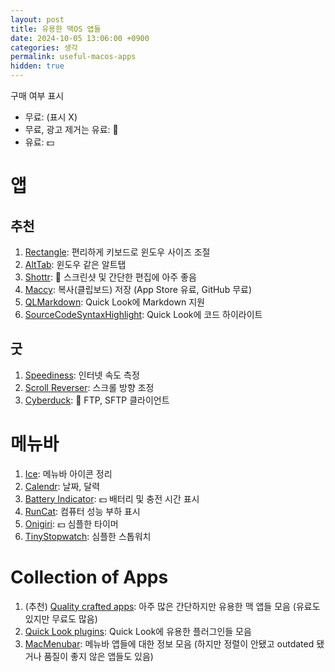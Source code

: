 ```yaml
---
layout: post
title: 유용한 맥OS 앱들
date: 2024-10-05 13:06:00 +0900
categories: 생각
permalink: useful-macos-apps
hidden: true
---
```


구매 여부 표시
* 무료: (표시 X)
* 무료, 광고 제거는 유료: 📣
* 유료: 💵

# 앱

## 추천
1. [Rectangle](https://rectangleapp.com/): 편리하게 키보드로 윈도우 사이즈 조절
2. [AltTab](https://alt-tab-macos.netlify.app/): 윈도우 같은 알트탭
3. [Shottr](https://shottr.cc/): 📣 스크린샷 및 간단한 편집에 아주 좋음
4. [Maccy](https://github.com/p0deje/Maccy): 복사(클립보드) 저장 (App Store 유료, GitHub 무료)
5. [QLMarkdown](https://github.com/sbarex/QLMarkdown): Quick Look에 Markdown 지원
6. [SourceCodeSyntaxHighlight](https://github.com/sbarex/SourceCodeSyntaxHighlight): Quick Look에 코드 하이라이트

## 굿

1. [Speediness](https://sindresorhus.com/speediness): 인터넷 속도 측정
2. [Scroll Reverser](https://pilotmoon.com/scrollreverser/): 스크롤 방향 조정
3. [Cyberduck](https://cyberduck.io/download/): 📣 FTP, SFTP 클라이언트

# 메뉴바

1. [Ice](https://github.com/jordanbaird/Ice): 메뉴바 아이콘 정리
2. [Calendr](https://github.com/pakerwreah/Calendr): 날짜, 달력
3. [Battery Indicator](https://sindresorhus.com/battery-indicator): 💵 배터리 및 충전 시간 표시
4. [RunCat](https://kyome.io/runcat/index.html?lang=en): 컴퓨터 성능 부하 표시
5. [Onigiri](https://apps.apple.com/us/app/onigiri-minimal-timer/id1639917298?mt=12): 💵 심플한 타이머
6. [TinyStopwatch](https://apps.apple.com/us/app/tinystopwatch/id1447754003?mt=12): 심플한 스톱워치

# Collection of Apps

1. (추천) [Quality crafted apps](https://sindresorhus.com/apps): 아주 많은 간단하지만 유용한 맥 앱들 모음 (유료도 있지만 무료도 많음)
2. [Quick Look plugins](https://github.com/sindresorhus/quick-look-plugins): Quick Look에 유용한 플러그인들 모음
3. [MacMenubar](https://macmenubar.com/): 메뉴바 앱들에 대한 정보 모음 (하지만 정렬이 안됐고 outdated 됐거나 품질이 좋지 않은 앱들도 있음)